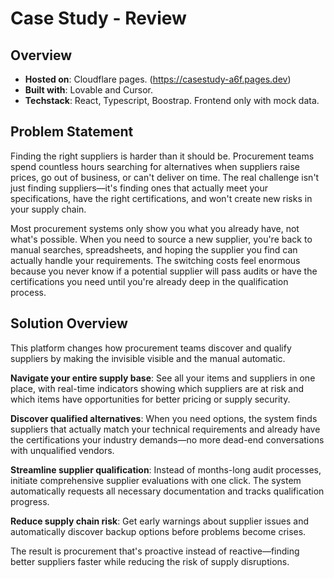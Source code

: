 # Case Study - Review

## Overview
- **Hosted on**: Cloudflare pages. (https://casestudy-a6f.pages.dev)
- **Built with**: Lovable and Cursor.
- **Techstack**: React, Typescript, Boostrap. Frontend only with mock data.

## Problem Statement

Finding the right suppliers is harder than it should be. Procurement teams spend countless hours searching for alternatives when suppliers raise prices, go out of business, or can't deliver on time. The real challenge isn't just finding suppliers—it's finding ones that actually meet your specifications, have the right certifications, and won't create new risks in your supply chain.

Most procurement systems only show you what you already have, not what's possible. When you need to source a new supplier, you're back to manual searches, spreadsheets, and hoping the supplier you find can actually handle your requirements. The switching costs feel enormous because you never know if a potential supplier will pass audits or have the certifications you need until you're already deep in the qualification process.

## Solution Overview

This platform changes how procurement teams discover and qualify suppliers by making the invisible visible and the manual automatic.

**Navigate your entire supply base**: See all your items and suppliers in one place, with real-time indicators showing which suppliers are at risk and which items have opportunities for better pricing or supply security.

**Discover qualified alternatives**: When you need options, the system finds suppliers that actually match your technical requirements and already have the certifications your industry demands—no more dead-end conversations with unqualified vendors.

**Streamline supplier qualification**: Instead of months-long audit processes, initiate comprehensive supplier evaluations with one click. The system automatically requests all necessary documentation and tracks qualification progress.

**Reduce supply chain risk**: Get early warnings about supplier issues and automatically discover backup options before problems become crises.

The result is procurement that's proactive instead of reactive—finding better suppliers faster while reducing the risk of supply disruptions.
